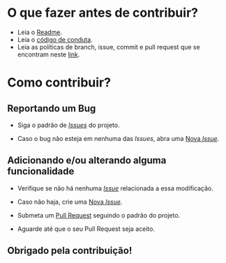 # O que fazer antes de contribuir?

* Leia o [Readme](https://github.com/fga-eps-mds/2020.1-VC_Usuario/blob/gh-page/README.md).
* Leia o [código de conduta](https://github.com/fga-eps-mds/2020.1-VC_Usuario/blob/gh-page/docs/CODE_OF_CONDUCT.md).
* Leia as políticas de branch, issue, commit e pull request que se encontram neste [link](https://github.com/fga-eps-mds/2020.1-VC_Usuario/blob/gh-page/docs/policies/policies.md).


# Como contribuir?

## Reportando um Bug

* Siga o padrão de [_Issues_](https://github.com/fga-eps-mds/2020.1-Vamos_Cuidar/blob/develop/.github/ISSUE_TEMPLATE/bug_report.md) do projeto.

* Caso o bug não esteja em nenhuma das _Issues_, abra uma [Nova _Issue_](https://github.com/fga-eps-mds/2020.1-Vamos_Cuidar/issues/new/choose).

## Adicionando e/ou alterando alguma funcionalidade

* Verifique se não há nenhuma [_Issue_](https://github.com/fga-eps-mds/2020.1-Vamos_Cuidar/issues) relacionada a essa modificação.

* Caso não haja, crie uma [Nova _Issue_](https://github.com/fga-eps-mds/2020.1-Vamos_Cuidar/issues/new/choose).

* Submeta um [Pull Request](https://github.com/fga-eps-mds/2020.1-Vamos_Cuidar/compare) seguindo o padrão do projeto.

* Aguarde até que o seu Pull Request seja aceito.

## Obrigado pela contribuição!